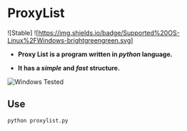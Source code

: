 # ProxyList
![Stable] ![https://img.shields.io/badge/Supported%20OS-Linux%2FWindows-brightgreengreen.svg]
 * **Proxy List is a program written in *python* language.**

 * **It has a *simple* and *fast* structure.**

![Windows Tested](https://i.ibb.co/vJH7x50/Windows-Tested.png "Tested")

## Use

`python proxylist.py`
